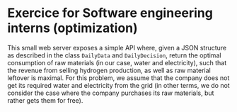 # Exercice for Software engineering interns (optimization)
This small web server exposes a simple API where, given a JSON structure
as described in the class ```DailyData``` and ```DailyDecision```, return the optimal consumption
of raw materials (in our case, water and electricity), such that the revenue from selling hydrogen
production, as well as raw material leftover is maximal. For this problem, we assume that the company
does not get its required water and electricity from the grid (in other terms, we do not consider the 
case where the company purchases its raw materials, but rather gets them for free).

